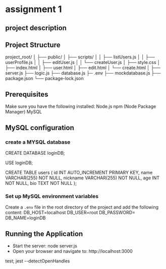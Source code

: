 # assignment 1

## project description

## Project Structure
project_root/
│
├── public/
│   ├── scripts/
│   │   ├── listUsers.js
│   │   ├── userProfile.js
│   │   ├── editUser.js
│   │   └── createUser.js
│   ├── style.css
│   ├── index.html
│   ├── user.html
│   ├── edit.html
│   └── create.html
│
├── server.js
├── logic.js
├── database.js
├─ .env
├── mockdatabase.js
├── package.json
└── package-lock.json

## Prerequisites
Make sure you have the following installed:
Node.js
npm (Node Package Manager)
MySQL


## MySQL configuration
### create a MYSQL database
CREATE DATABASE loginDB;

   USE loginDB;

   CREATE TABLE users (
       id INT AUTO_INCREMENT PRIMARY KEY,
       name VARCHAR(255) NOT NULL,
       nickname VARCHAR(255) NOT NULL,
       age INT NOT NULL,
       bio TEXT NOT NULL
   );
### Set up MySQL environment variables
 Create a `.env` file in the root directory of the project and add the following content:
   DB_HOST=localhost
   DB_USER=root
   DB_PASSWORD=
   DB_NAME=loginDB
   
## Running the Application
- Start the server: node server.js
- Open your browser and navigate to: http://localhost:3000
   

test;
jest --detectOpenHandles